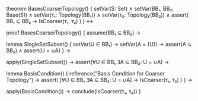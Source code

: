 theorem BasesCoarserTopology() {
  setVar(S: Set) ∧
  setVar(BB₁, BB₂: Base(S)) ∧
  setVar(τ₁: Topology(BB₁)) ∧
  setVar(τ₂: Topology(BB₂)) ∧
  assert(
    BB₁ ⊆ BB₂ → IsCoarser(τ₁, τ₂)
  )
} ↔

proof BasesCoarserTopology() {
  assume(BB₁ ⊆ BB₂) →
  
  lemma SingleSetSubset() {
    setVar(U ∈ BB₁) →
    setVar(A = {U}) →
    assert(A ⊆ BB₂) ∧
    assert(U = ∪A)
  } →
  
  apply(SingleSetSubset()) →
  assert(∀U ∈ BB₁ ∃A ⊆ BB₂: U = ∪A) →
  
  lemma BasisCondition() {
    reference("Basis Condition for Coarser Topology") →
    assert(
      [∀U ∈ BB₁ ∃A ⊆ BB₂: U = ∪A] → IsCoarser(τ₁, τ₂)
    )
  } →
  
  apply(BasisCondition()) →
  conclude(IsCoarser(τ₁, τ₂))
}